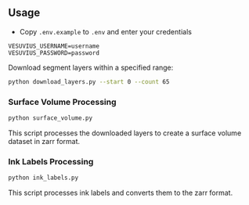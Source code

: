 ## Usage

- Copy `.env.example` to `.env` and enter your credentials
```
VESUVIUS_USERNAME=username
VESUVIUS_PASSWORD=password
```

Download segment layers within a specified range:
```bash
python download_layers.py --start 0 --count 65
```

### Surface Volume Processing
```bash
python surface_volume.py
```
This script processes the downloaded layers to create a surface volume dataset in zarr format.

### Ink Labels Processing
```bash
python ink_labels.py
```
This script processes ink labels and converts them to the zarr format.